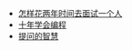  - [怎样花两年时间去面试一个人](http://mindhacks.cn/2011/11/04/how-to-interview-a-person-for-two-years/)
 - [十年学会编程](http://daiyuwen.freeshell.org/gb/misc/21-days-cn.html)
 - [提问的智慧](https://github.com/ryanhanwu/How-To-Ask-Questions-The-Smart-Way/blob/master/README-zh_CN.md)
